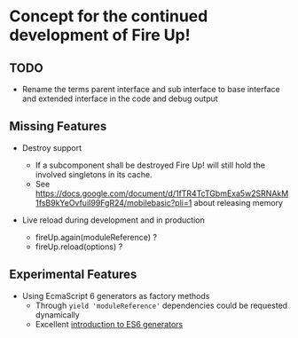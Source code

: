 # Concept for the continued development of Fire Up!

## TODO

- Rename the terms parent interface and sub interface to base interface and extended interface in the code and debug output

## Missing Features

- Destroy support
  - If a subcomponent shall be destroyed Fire Up! will still hold the involved singletons in its cache.
  - See https://docs.google.com/document/d/1fTR4TcTGbmExa5w2SRNAkM1fsB9kYeOvfuiI99FgR24/mobilebasic?pli=1 about releasing memory

- Live reload during development and in production
  - fireUp.again(moduleReference) ?
  - fireUp.reload(options) ?

## Experimental Features

- Using EcmaScript 6 generators as factory methods
  - Through `yield 'moduleReference'` dependencies could be requested dynamically
  - Excellent [introduction to ES6 generators](https://www.youtube.com/watch?v=OYdP1tQ9Rnw)
